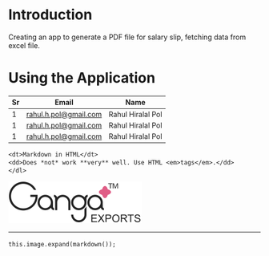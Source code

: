 # Introduction

Creating an app to generate a PDF file for salary slip, fetching data from excel file.

# Using the Application

| Sr  | Email                 | Name              |
| --- | --------------------- | ----------------- |
| 1   | rahul.h.pol@gmail.com | Rahul Hiralal Pol |
| 1   | rahul.h.pol@gmail.com | Rahul Hiralal Pol |
| 1   | rahul.h.pol@gmail.com | Rahul Hiralal Pol |

    <dt>Markdown in HTML</dt>
    <dd>Does *not* work **very** well. Use HTML <em>tags</em>.</dd>
    </dl>

![Ganga Exports](/src/assets/icons/Ganga.svg "Ganga Logo")

---

`this.image.expand(markdown());`
